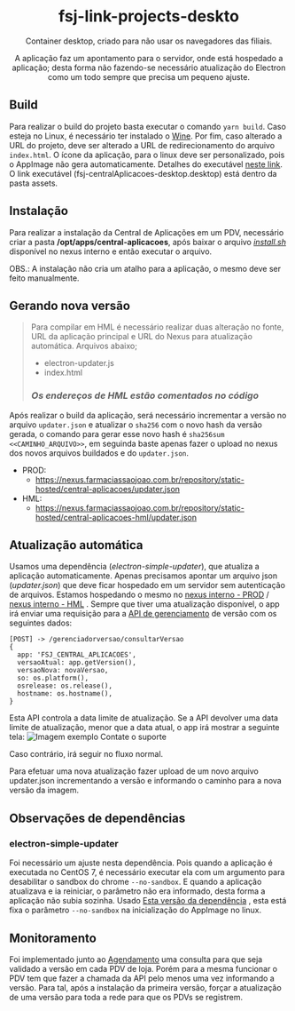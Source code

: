 <div align="center">
  <h1>fsj-link-projects-deskto</h1>
  <p>Container desktop, criado para não usar os navegadores das filiais.</p>
  <p>A aplicação faz um apontamento para o servidor, onde está hospedado a aplicação; desta forma não fazendo-se necessário atualização do Electron como um todo sempre que precisa um pequeno ajuste.</p>
</div>

## Build

Para realizar o build do projeto basta executar o comando `yarn build`. Caso esteja no Linux, é necessário ter instalado o [Wine](https://www.winehq.org/).
Por fim, caso alterado a URL do projeto, deve ser alterado a URL de redirecionamento do arquivo `index.html`.
O ícone da aplicação, para o linux deve ser personalizado, pois o AppImage não gera automaticamente. Detalhes do executável [neste link](https://developer.gnome.org/integration-guide/stable/desktop-files.html.en).
O link executável (fsj-centralAplicacoes-desktop.desktop) está dentro da pasta assets.

## Instalação

Para realizar a instalação da Central de Aplicações em um PDV, necessário criar a pasta **/opt/apps/central-aplicacoes**, após baixar o arquivo _[install.sh](https://nexus.farmaciassaojoao.com.br/repository/static-hosted/central-aplicacoes/install.sh)_ disponível no nexus interno e então executar o arquivo.

OBS.: A instalação não cria um atalho para a aplicação, o mesmo deve ser feito manualmente.

## Gerando nova versão

> Para compilar em HML é necessário realizar duas alteração no fonte, URL da aplicação principal e URL do Nexus para atualização automática. Arquivos abaixo;
> * electron-updater.js
> * index.html
>
> ### **_Os endereços de HML estão comentados no código_**

Após realizar o build da aplicação, será necessário incrementar a versão no arquivo `updater.json` e atualizar o `sha256` com o novo hash da versão gerada, o comando para gerar esse novo hash é `sha256sum <<CAMINHO_ARQUIVO>>`, em seguinda baste apenas fazer o upload no nexus dos novos arquivos buildados e do `updater.json`.

* PROD:
  * https://nexus.farmaciassaojoao.com.br/repository/static-hosted/central-aplicacoes/updater.json
* HML:
  * https://nexus.farmaciassaojoao.com.br/repository/static-hosted/central-aplicacoes-hml/updater.json

## Atualização automática

Usamos uma dependência (_electron-simple-updater_), que atualiza a aplicação automaticamente.
Apenas precisamos apontar um arquivo json (_updater.json_) que deve ficar hospedado em um servidor sem autenticação de arquivos.
Estamos hospedando o mesmo no [nexus interno - PROD](https://nexus.farmaciassaojoao.com.br/repository/static-hosted/central-aplicacoes/updater.json) / [nexus interno - HML](https://nexus.farmaciassaojoao.com.br/repository/static-hosted/central-aplicacoes-hml/updater.json) .
Sempre que tiver uma atualização disponível, o app irá enviar uma requisição para a [API de gerenciamento](http://192.168.0.37:11000/swagger-ui.html) de versão com os seguintes dados:

```
[POST] -> /gerenciadorversao/consultarVersao
{
  app: 'FSJ_CENTRAL_APLICACOES',
  versaoAtual: app.getVersion(),
  versaoNova: novaVersao,
  so: os.platform(),
  osrelease: os.release(),
  hostname: os.hostname(),
}
```

Esta API controla a data limite de atualização.
Se a API devolver uma data limite de atualização, menor que a data atual, o app irá mostrar a seguinte tela:
![Imagem exemplo Contate o suporte](https://gitlab.farmaciassaojoao.com.br/fsj-tele/fsj-tele-desktop/raw/BT-17711/.md/tele-contate-suporte.png)

Caso contrário, irá seguir no fluxo normal.

Para efetuar uma nova atualização fazer upload de um novo arquivo updater.json incrementando a versão e informando o caminho para a nova versão da imagem.

## Observações de dependências

### electron-simple-updater

Foi necessário um ajuste nesta dependência. Pois quando a aplicação é executada no CentOS 7, é necessário executar ela com um argumento para desabilitar o sandbox do chrome `--no-sandbox`. E quando a aplicação atualizava e ia reiniciar, o parâmetro não era informado, desta forma a aplicação não subia sozinha.
Usado [Esta versão da dependência](https://github.com/AdemilsonMarsiglio/electron-simple-updater.git#linux-appimage-nosandbox) , esta está fixa o parâmetro `--no-sandbox` na inicialização do AppImage no linux.

## Monitoramento

Foi implementado junto ao [Agendamento](http://192.168.0.37:9020/versao) uma consulta para que seja validado a versão em cada PDV de loja. Porém para a mesma funcionar o PDV tem que fazer a chamada da API pelo menos uma vez informando a versão. Para tal, após a instalação da primeira versão, forçar a atualização de uma versão para toda a rede para que os PDVs se registrem.
